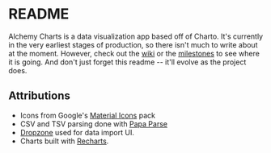 # README

Alchemy Charts is a data visualization app based off of Charto. It's currently in the very earliest stages of production, so there isn't much to write about at the moment. However, check out the [wiki](https://github.com/ldtcooper/alchemy-chart/wiki) or the [milestones](https://github.com/ldtcooper/alchemy-chart/milestones) to see where it is going.
And don't just forget this readme -- it'll evolve as the project does.

## Attributions
  * Icons from Google's [Material Icons](https://material.io/icons/) pack
  * CSV and TSV parsing done with [Papa Parse](http://papaparse.com/)
  * [Dropzone](https://github.com/react-dropzone/react-dropzone) used for data import UI.
  * Charts built with [Recharts](http://recharts.org/).
